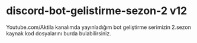 # discord-bot-gelistirme-sezon-2 v12
Youtube.com/Aktila kanalımda yayınladığım bot geliştirme serimizin 2.sezon kaynak kod dosyalarını burda bulabilirsiniz.
